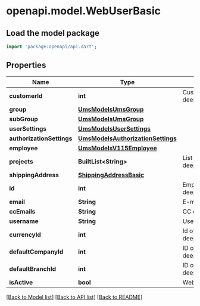# openapi.model.WebUserBasic

## Load the model package
```dart
import 'package:openapi/api.dart';
```

## Properties
Name | Type | Description | Notes
------------ | ------------- | ------------- | -------------
**customerId** | **int** | Customer ID, as retrievable from <a href=\"?deepLinking=true#/Customer/GetAllCustomers\">/api/Customer</a> | [optional] 
**group** | [**UmsModelsUmsGroup**](UmsModelsUmsGroup.md) |  | [optional] 
**subGroup** | [**UmsModelsUmsGroup**](UmsModelsUmsGroup.md) |  | [optional] 
**userSettings** | [**UmsModelsUserSettings**](UmsModelsUserSettings.md) |  | 
**authorizationSettings** | [**UmsModelsAuthorizationSettings**](UmsModelsAuthorizationSettings.md) |  | 
**employee** | [**UmsModelsV115Employee**](UmsModelsV115Employee.md) |  | 
**projects** | **BuiltList&lt;String&gt;** | List of project IDs for webshop user, as retrievable from <a href=\"?deepLinking=true#/Project/GetAllProjects\">/api/Project</a> | [optional] 
**shippingAddress** | [**ShippingAddressBasic**](ShippingAddressBasic.md) |  | [optional] 
**id** | **int** | Employee ID, as retrievable from <a href=\"?deepLinking=true#/Employee/GetCustomerEmployees\">/api/Employee</a> | [optional] 
**email** | **String** | E-mail address | 
**ccEmails** | **String** | CC emails for webshop user, separated by semicolon | [optional] 
**username** | **String** | User name | 
**currencyId** | **int** | Id of currency, as retrievable from <a href=\"?deepLinking=true#/Currency/CurrencyCodes\">/api/Currency</a> | [optional] 
**defaultCompanyId** | **int** | ID of default company for webuser, as retrievable from <a href=\"?deepLinking=true#/Company/GetAllCompanies\">/api/Company</a> | [optional] 
**defaultBranchId** | **int** | ID of default branch for webuser, as retrievable from <a href=\"?deepLinking=true#/Branch/GetBranches\">/api/Branch</a> | [optional] 
**isActive** | **bool** | Webuser login is activated | [optional] 

[[Back to Model list]](../README.md#documentation-for-models) [[Back to API list]](../README.md#documentation-for-api-endpoints) [[Back to README]](../README.md)


